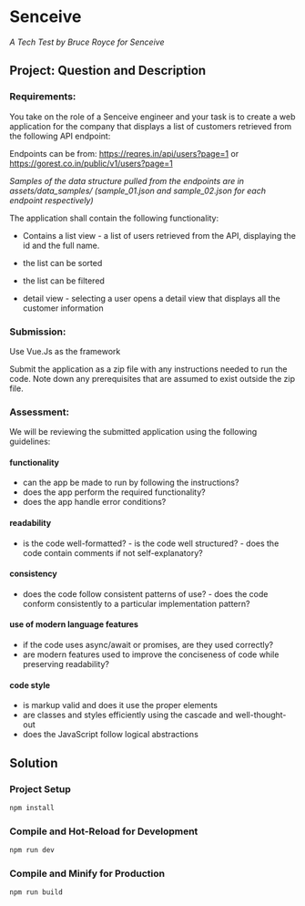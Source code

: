 # Senceive
<i>A Tech Test by Bruce Royce for Senceive</i>

## Project: Question and Description
### Requirements:

You take on the role of a Senceive engineer and your task is to create a web application for the company
that displays a list of customers retrieved from the following API endpoint:

Endpoints can be from:
https://reqres.in/api/users?page=1
or
https://gorest.co.in/public/v1/users?page=1

<i>Samples of the data structure pulled from the endpoints are in assets/data_samples/ (sample_01.json and sample_02.json for each endpoint respectively)</i>  

The application shall contain the following functionality:

* Contains a list view - a list of users retrieved from the API, displaying the id and the full name.

* the list can be sorted

* the list can be filtered

* detail view - selecting a user opens a detail view that displays all the customer information

### Submission:

Use Vue.Js as the framework

Submit the application as a zip file with any instructions needed to run the code.  Note down any prerequisites that are assumed to exist outside the zip file.

### Assessment:

We will be reviewing the submitted application using the following guidelines:

#### functionality
- can the app be made to run by following the instructions?
- does the app perform the required functionality?
- does the app handle error conditions?

#### readability
- is the code well-formatted? - is the code well structured? - does the code contain comments if not self-explanatory?

#### consistency
- does the code follow consistent patterns of use? - does the code conform consistently to a particular implementation pattern?

#### use of modern language features
- if the code uses async/await or promises, are they used correctly?
- are modern features used to improve the conciseness of code while preserving readability?

#### code style
- is markup valid and does it use the proper elements
- are classes and styles efficiently using the cascade and well-thought-out
- does the JavaScript follow logical abstractions


## Solution

### Project Setup

```sh
npm install
```

### Compile and Hot-Reload for Development

```sh
npm run dev
```

### Compile and Minify for Production

```sh
npm run build
```
